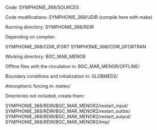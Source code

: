 Code: SYMPHONIE_368/SOURCES

Code modifications: SYMPHONIE_368/UDIR (compile here with make)

Running directory: SYMPHONIE_368/RDIR

Depending on compiler:

  SYMPHONIE_368/CDIR_IFORT
  SYMPHONIE_368/CDIR_GFORTRAN

Working directory: BGC_MAR_MENOR

Offline files with the circulation in:
BGC_MAR_MENOR/OFFLINE/

Boundary conditions and initialization in:
GLOBMED2/

Atmospheric forcing in:
meteo/

Directories not included, create them:

SYMPHONIE_368/RDIR/BGC_MAR_MENOR2/restart_input/
SYMPHONIE_368/RDIR/BGC_MAR_MENOR2/restart_outbis/
SYMPHONIE_368/RDIR/BGC_MAR_MENOR2/restart_output/
SYMPHONIE_368/RDIR/BGC_MAR_MENOR2/tmp/
